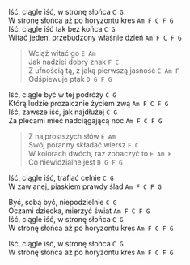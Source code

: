 Iść, ciągle iść, w stronę słońca				`C G`  
W stronę słońca aż po horyzontu kres			`Am F C F G`  
Iść, ciągle iść tak bez końca				`C G`  
Witać jeden, przebudzony właśnie dzień			`Am F C F G`  

>Wciąż witać go						`E Am`  
>Jak nadziei dobry znak				`F C`  
>Z ufnością tą, z jaką pierwszą jasność			`E Am F`  
>Odśpiewuje ptak					`D G F G`  

Iść, ciągle być w tej podróży				`C G`  
Którą ludzie prozaicznie życiem zwą			`Am F C F G`  
Iść, zawsze iść, jak najdłużej				`C G`  
Za plecami mieć nadciągającą noc			`Am F C F G`  

>Z najprostszych słów					`E Am`  
>Swój poranny składać wiersz				`F C`  
>W kolorach dwóch, raz zobaczyć to			`E Am F`  
>Co niewidzialne jest					`D G F G`  

Iść, ciągle iść, trafiać celnie					`C G`  
W zawianej, piaskiem prawdy ślad			`Am F C F G`  

Być, sobą być, niepodzielnie					`C G`  
Oczami dziecka, mierzyć świat				`Am F C F G`  
Iść, ciągle iść, w stronę słońca				`C G`  
W stronę słońca aż po horyzontu kres			`Am F C F G`  

Iść, ciągle iść, w stronę słońca				`C G`  
W stronę słońca aż po horyzontu kres			`Am F C F G`  
